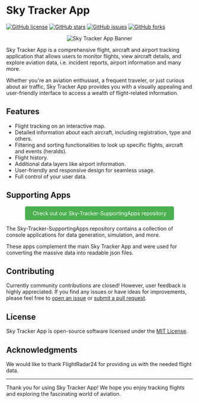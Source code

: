 # Sky Tracker App

[![GitHub license](https://img.shields.io/github/license/KaiserDMC/Sky-Tracker-App)](https://github.com/KaiserDMC/Sky-Tracker-App/blob/main/LICENSE)
[![GitHub stars](https://img.shields.io/github/stars/KaiserDMC/Sky-Tracker-App)](https://github.com/KaiserDMC/Sky-Tracker-App/stargazers)
[![GitHub issues](https://img.shields.io/github/issues/KaiserDMC/Sky-Tracker-App)](https://github.com/KaiserDMC/Sky-Tracker-App/issues)
[![GitHub forks](https://img.shields.io/github/forks/KaiserDMC/Sky-Tracker-App)](https://github.com/KaiserDMC/Sky-Tracker-App/network)

<p align="center">
  <img src="./SkyTracker.Web/wwwroot/favicon.ico" alt="Sky Tracker App Banner">
</p>


Sky Tracker App is a comprehensive flight, aircraft and airport tracking application that allows users to monitor flights, view aircraft details, and explore aviation data, i.e. incident reports, airport information and many more.  

Whether you're an aviation enthusiast, a frequent traveler, or just curious about air traffic, Sky Tracker App provides you with a visually appealing and user-friendly interface to access a wealth of flight-related information.

## Features

- Flight tracking on an interactive map.
- Detailed information about each aircraft, including registration, type and others.
- Filtering and sorting functionalities to look up specific flights, aircraft and events (heralds).
- Flight history.
- Additional data layers like airport information.
- User-friendly and responsive design for seamless usage.
- Full control of your user data.

## Supporting Apps

<p align="center">
  <a href="https://github.com/KaiserDMC/Sky-Tracker-SupportingApps" style="background-color: #4CAF50; color: white; padding: 10px 20px; text-decoration: none; display: inline-block; border-radius: 4px;">
    Check out our Sky-Tracker-SupportingApps repository
  </a>
</p>

The Sky-Tracker-SupportingApps repository contains a collection of console applications for data generation, simulation, and more.  

These apps complement the main Sky Tracker App and were used for converting the massive data into readable json files.

## Contributing

Currently community contributions are closed! However, user feedback is highly appreciated. If you find any issues or have ideas for improvements, please feel free to [open an issue](https://github.com/KaiserDMC/Sky-Tracker-App/issues) or [submit a pull request](https://github.com/KaiserDMC/Sky-Tracker-App/pulls). 

## License

Sky Tracker App is open-source software licensed under the [MIT License](LICENSE).

## Acknowledgments

We would like to thank FlightRadar24 for providing us with the needed flight data.

---

Thank you for using Sky Tracker App! We hope you enjoy tracking flights and exploring the fascinating world of aviation.